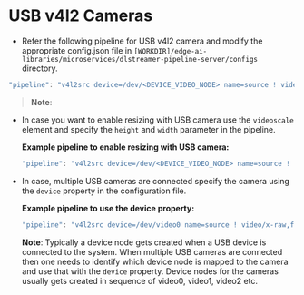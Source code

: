 <!--hide_directive```{eval-rst}
:orphan:
```hide_directive-->

# USB v4l2 Cameras

- Refer the following pipeline for USB v4l2 camera and modify the appropriate config.json file in `[WORKDIR]/edge-ai-libraries/microservices/dlstreamer-pipeline-server/configs` directory.

```javascript
"pipeline": "v4l2src device=/dev/<DEVICE_VIDEO_NODE> name=source ! video/x-raw,format=YUY2 ! videoconvert ! video/x-raw,format=BGR ! appsink name=destination"
```

>**Note**:

- In case you want to enable resizing with USB camera use the
  `videoscale` element and specify the `height` and `width`  parameter in the pipeline.

    **Example pipeline to enable resizing with USB camera:**

    ```javascript
    "pipeline": "v4l2src device=/dev/<DEVICE_VIDEO_NODE> name=source ! videoscale ! video/x-raw,format=YUY2,height=600,width=600 ! videoconvert ! video/x-raw,format=BGR ! appsink name=destination"
    ```

- In case, multiple USB cameras are connected specify the
  camera using the `device` property in the configuration file.

    **Example pipeline to use the device property:**

    ```javascript
    "pipeline": "v4l2src device=/dev/video0 name=source ! video/x-raw,format=YUY2 ! videoconvert ! video/x-raw,format=BGR ! appsink name=destination"
    ```

    **Note**: Typically a device node gets created when a USB device is connected to the system. When multiple USB cameras are connected then one needs to identify which device node is mapped to the camera and use that with the `device` property. Device nodes for the cameras usually gets created in sequence of video0, video1, video2 etc.

